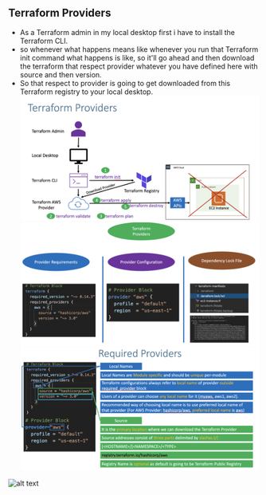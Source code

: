## Terraform Providers 
- As a Terraform admin in my local desktop first i have to install the Terraform CLI.
- so whenever what happens means like whenever you run that Terraform init command what happens is like, so it'll go ahead and then download the terraform that respect provider whatever you have defined here with source and then version.
- So that respect to provider is going to get downloaded from this Terraform registry to your local desktop.
![alt text](image.png)
![alt text](image-1.png)
![alt text](image-2.png)

![alt text](/Users/muthyalasudheer/Desktop/wrokPlace/code/terraform/images/image.png)

